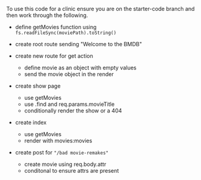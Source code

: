 To use this code for a clinic ensure you are on the starter-code branch and then work through the following.


* define getMovies function using `fs.readFileSync(moviePath).toString()`

* create root route sending "Welcome to the BMDB"

* create new route for get action
  - define movie as an object with empty values
  - send the movie object in the render

* create show page
  - use getMovies
  - use .find and req.params.movieTitle
  - conditionally render the show or a 404

* create index
  - use getMovies
  - render with movies:movies

* create post for `"/bad movie-remakes"`
  - create movie using req.body.attr
  - conditonal to ensure attrs are present

  
